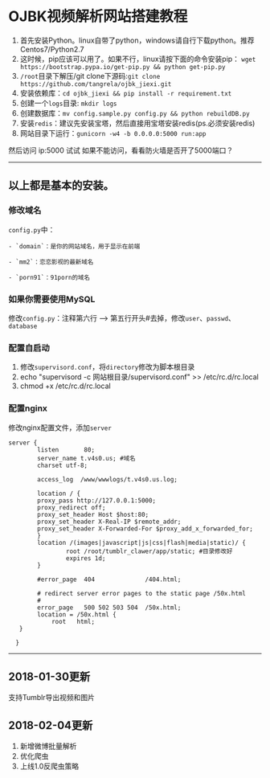 # OJBK视频解析网站搭建教程
1. 首先安装Python。linux自带了python，windows请自行下载python。推荐Centos7/Python2.7
2. 这时候，pip应该可以用了。如果不行，linux请按下面的命令安装pip：
    `wget https://bootstrap.pypa.io/get-pip.py && python get-pip.py`
3. `/root`目录下解压/git clone下源码:`git clone https://github.com/tangrela/ojbk_jiexi.git`
4. 安装依赖库：`cd ojbk_jiexi && pip install -r requirement.txt`
5. 创建一个`logs`目录: `mkdir logs`
6. 创建数据库：`mv config.sample.py config.py && python rebuildDB.py`
7. 安装`redis`：建议先安装宝塔，然后直接用宝塔安装redis(ps.必须安装redis)
8. 网站目录下运行：`gunicorn -w4 -b 0.0.0.0:5000 run:app`

然后访问 ip:5000 试试
如果不能访问，看看防火墙是否开了5000端口？

------

## 以上都是基本的安装。
### 修改域名
`config.py`中：

    - `domain`：是你的网站域名，用于显示在前端

    - `mm2`：恋恋影视的最新域名

    - `porn91`：91porn的域名

### 如果你需要使用MySQL
修改`config.py`：注释第六行 --> 第五行开头#去掉，修改`user`、`passwd`、`database`

### 配置自启动
1. 修改`supervisord.conf`，将`directory`修改为脚本根目录
2. echo "supervisord -c 网站根目录/supervisord.conf" >> /etc/rc.d/rc.local
3. chmod +x /etc/rc.d/rc.local

### 配置nginx
修改nginx配置文件，添加`server`
```
server {
        listen       80;
        server_name t.v4s0.us; #域名
        charset utf-8;

        access_log  /www/wwwlogs/t.v4s0.us.log;

        location / {
        proxy_pass http://127.0.0.1:5000;
        proxy_redirect off;
        proxy_set_header Host $host:80;
        proxy_set_header X-Real-IP $remote_addr;
        proxy_set_header X-Forwarded-For $proxy_add_x_forwarded_for;
        }
        location /(images|javascript|js|css|flash|media|static)/ {
                root /root/tumblr_clawer/app/static; #目录修改好
                expires 1d;
        }

        #error_page  404              /404.html;

        # redirect server error pages to the static page /50x.html
        #
        error_page   500 502 503 504  /50x.html;
        location = /50x.html {
            root   html;
   }

  }
```

-----

## 2018-01-30更新

支持Tumblr导出视频和图片

## 2018-02-04更新

1. 新增微博批量解析
2. 优化爬虫
3. 上线1.0反爬虫策略

